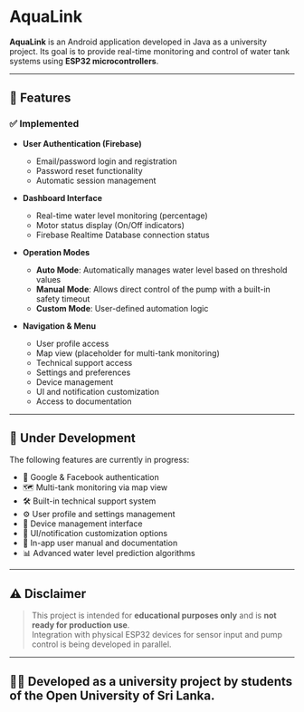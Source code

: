 # AquaLink

**AquaLink** is an Android application developed in Java as a university project. Its goal is to provide real-time monitoring and control of water tank systems using **ESP32 microcontrollers**.

---

## 📱 Features

### ✅ Implemented

- **User Authentication (Firebase)**
    - Email/password login and registration
    - Password reset functionality
    - Automatic session management

- **Dashboard Interface**
    - Real-time water level monitoring (percentage)
    - Motor status display (On/Off indicators)
    - Firebase Realtime Database connection status

- **Operation Modes**
    - **Auto Mode**: Automatically manages water level based on threshold values
    - **Manual Mode**: Allows direct control of the pump with a built-in safety timeout
    - **Custom Mode**: User-defined automation logic

- **Navigation & Menu**
    - User profile access
    - Map view (placeholder for multi-tank monitoring)
    - Technical support access
    - Settings and preferences
    - Device management
    - UI and notification customization
    - Access to documentation

---

## 🚧 Under Development

The following features are currently in progress:

- 🔐 Google & Facebook authentication
- 🗺️ Multi-tank monitoring via map view
- 🛠️ Built-in technical support system
- ⚙️ User profile and settings management
- 📲 Device management interface
- 🎨 UI/notification customization options
- 📘 In-app user manual and documentation
- 📊 Advanced water level prediction algorithms

---

## ⚠️ Disclaimer

> This project is intended for **educational purposes only** and is **not ready for production use**.  
> Integration with physical ESP32 devices for sensor input and pump control is being developed in parallel.

---


## 👨‍🎓 Developed as a university project by students of the **Open University of Sri Lanka**.
